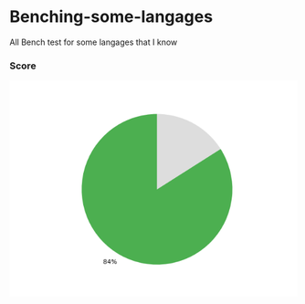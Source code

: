 # Benching-some-langages
All Bench test for some langages that I know

### Score
![Score graph](images/score.png)
